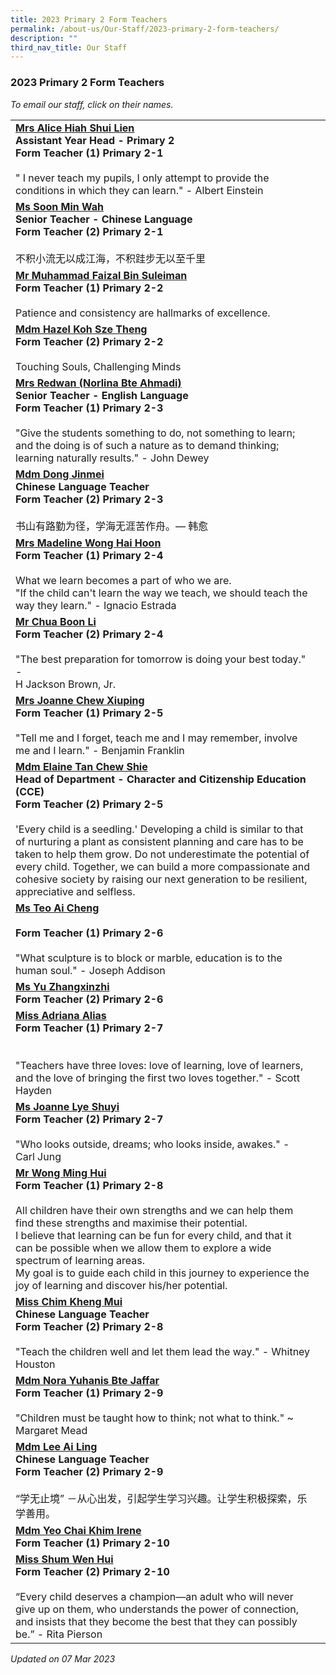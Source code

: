 ```yaml
---
title: 2023 Primary 2 Form Teachers
permalink: /about-us/Our-Staff/2023-primary-2-form-teachers/
description: ""
third_nav_title: Our Staff
---
```

### 2023 Primary 2 Form Teachers

*To email our staff, click on their names.*

|  |  |
|---|---|
[**Mrs Alice Hiah Shui Lien**](mailto:alice_ooi_shui_lien@moe.edu.sg)<br>**Assistant Year Head  - Primary 2<br>Form Teacher (1) Primary 2-1**<br><br>" I never teach my pupils, I only attempt to provide the conditions in which they can learn." - Albert Einstein |
 [**Ms Soon Min Wah**](mailto:soon_min_wah@moe.edu.sg)<br>**Senior Teacher - Chinese Language<br>Form Teacher (2) Primary 2-1**<br><br>不积小流无以成江海，不积跬步无以至千里 |
[**Mr Muhammad Faizal Bin Suleiman**](mailto:muhammad_faizal_suleiman@moe.edu.sg)<br>**Form Teacher (1) Primary 2-2**<br><br>Patience and consistency are hallmarks of excellence. |
[**Mdm Hazel Koh Sze Theng**](mailto:koh_sze_theng_hazel@moe.edu.sg)<br>**Form Teacher (2) Primary 2-2**<br><br>Touching Souls, Challenging Minds |
[**Mrs Redwan (Norlina Bte Ahmadi)**](mailto:norlina_ahmadi@moe.edu.sg)<br>**Senior Teacher - English Language<br>Form Teacher (1) Primary 2-3**<br><br>"Give the students something to do, not something to learn; and the doing is of such a nature as to demand thinking; learning naturally results." - John Dewey |
[**Mdm Dong Jinmei**](mailto:dong_jinmei@moe.edu.sg)<br>**Chinese Language Teacher<br>Form Teacher (2) Primary 2-3**<br><br>书山有路勤为径，学海无涯苦作舟。— 韩愈 |
[**Mrs Madeline Wong Hai Hoon**](mailto:lim_hai_hoon_madeline@moe.edu.sg)<br>**Form Teacher (1) Primary 2-4**<br><br>What we learn becomes a part of who we are.<br>"If the child can't learn the way we teach, we should teach the way they learn." - Ignacio Estrada |
[**Mr Chua Boon Li**](mailto:chua_boon_li@moe.edu.sg)<br>**Form Teacher (2) Primary 2-4**<br><br>"The best preparation for tomorrow is doing your best today." -<br>H Jackson Brown, Jr. |
[**Mrs Joanne Chew Xiuping**](mailto:lim_xiuping_joanne@moe.edu.sg)<br>**Form Teacher (1) Primary 2-5**<br><br>"Tell me and I forget, teach me and I may remember, involve me and I learn." - Benjamin Franklin   |
[**Mdm Elaine Tan Chew Shie**](mailto:tan_chew_shie@moe.edu.sg)<br>**Head of Department - Character and Citizenship Education (CCE)<br>Form Teacher (2) Primary 2-5**<br><br>'Every child is a seedling.' Developing a child is similar to that of nurturing a plant as consistent planning and care has to be taken to help them grow. Do not underestimate the potential of every child. Together, we can build a more compassionate and cohesive society by raising our next generation to be resilient, appreciative and selfless.  |
[**Ms Teo Ai Cheng**](mailto:teo_ai_cheng@moe.edu.sg)<br><br>**Form Teacher (1) Primary 2-6**<br><br>"What sculpture is to block or marble, education is to the human soul." - Joseph Addison  |
[**Ms Yu Zhangxinzhi**](mailto:yu_zhangxinzhi@moe.edu.sg)<br>**Form Teacher (2) Primary 2-6** |
[**Miss Adriana Alias**](mailto:adriana_alias@moe.edu.sg)<br>**Form Teacher (1) Primary 2-7**<br><br><br>"Teachers have three loves: love of learning, love of learners, and the love of bringing the first two loves together." - Scott Hayden |
[**Ms Joanne Lye Shuyi**](mailto:joanne_lye_shuyi@moe.edu.sg)<br>**Form Teacher (2) Primary 2-7**<br><br>"Who looks outside, dreams; who looks inside, awakes." - Carl Jung  <br> |
[**Mr Wong Ming Hui**](mailto:wong_ming_hui@moe.edu.sg)<br>**Form Teacher (1) Primary 2-8**<br><br>All children have their own strengths and we can help them find these strengths and maximise their potential.<br>I believe that learning can be fun for every child, and that it can be possible when we allow them to explore a wide spectrum of learning areas.<br>My goal is to guide each child in this journey to experience the joy of learning and discover his/her potential. |
[**Miss Chim Kheng Mui**](mailto:chim_kheng_mui@moe.edu.sg)<br>**Chinese Language Teacher**<br>**Form Teacher (2) Primary 2-8**<br><br>"Teach the children well and let them lead the way." - Whitney Houston |
[**Mdm Nora Yuhanis Bte Jaffar**](mailto:nora_yuhanis_jaffar@moe.edu.sg) <br>**Form Teacher (1) Primary 2-9**<br><br>"Children must be taught how to think; not what to think." ~ Margaret Mead <br> |
[**Mdm Lee Ai Ling**](mailto:lee_ai_ling_evelyn@moe.edu.sg)<br>**Chinese Language Teacher<br>Form Teacher (2) Primary 2-9**<br><br>“学无止境” －从心出发，引起学生学习兴趣。让学生积极探索，乐学善用。 |
[**Mdm Yeo Chai Khim Irene**](mailto:yeo_chai_kim_irene@moe.edu.sg) <br>**Form Teacher (1) Primary 2-10** |
[**Miss Shum Wen Hui**](mailto:shum_wen_hui@moe.edu.sg)<br>**Form Teacher (2) Primary 2-10**<br><br>“Every child deserves a champion—an adult who will never give up on them, who understands the power of connection, and insists that they become the best that they can possibly be.” - Rita Pierson |

*Updated on 07 Mar 2023*